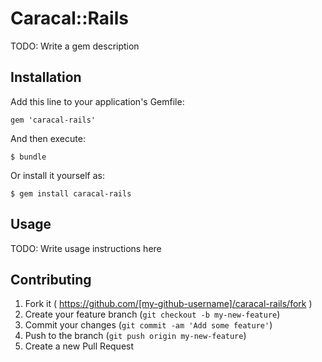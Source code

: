# Caracal::Rails

TODO: Write a gem description

## Installation

Add this line to your application's Gemfile:

    gem 'caracal-rails'

And then execute:

    $ bundle

Or install it yourself as:

    $ gem install caracal-rails

## Usage

TODO: Write usage instructions here

## Contributing

1. Fork it ( https://github.com/[my-github-username]/caracal-rails/fork )
2. Create your feature branch (`git checkout -b my-new-feature`)
3. Commit your changes (`git commit -am 'Add some feature'`)
4. Push to the branch (`git push origin my-new-feature`)
5. Create a new Pull Request
